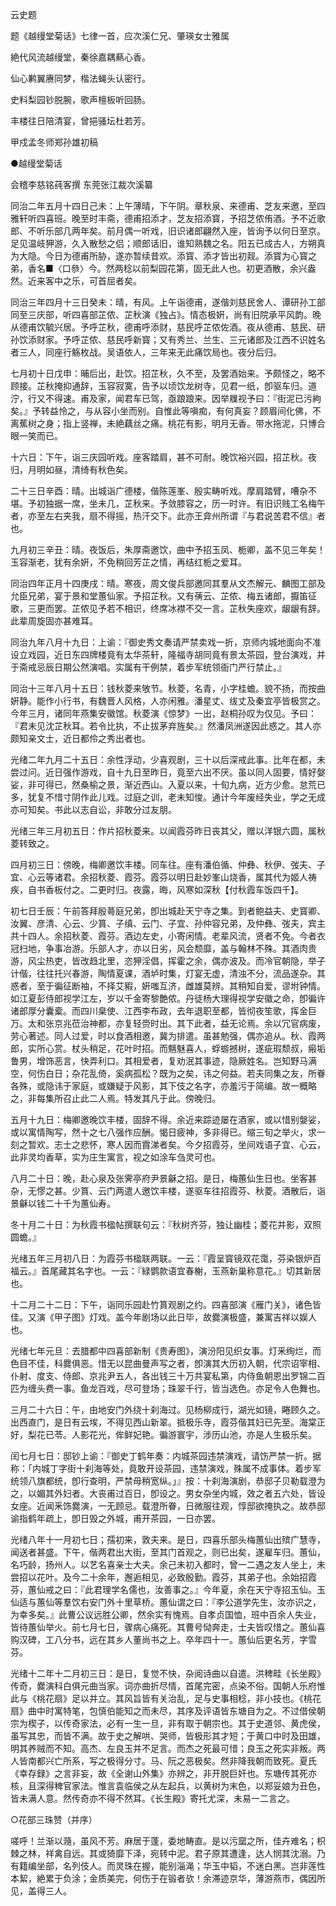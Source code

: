 <!-- { "loadSidebar": true } -->
云史题

题《越缦堂菊话》七律一首，应次溪仁兄、肇瑛女士雅属

絶代风流越缦堂，秦徐嘉耦爇心香。

仙心鹣翼赓同梦，楷法蝇头认密行。

史料梨园钞脱腕，歌声檀板听回肠。

丰楼往日陪清宴，曾挹骚坛杜若芳。

甲戍孟冬师郑孙雄初稿

●越缦堂菊话

会稽李慈铭莼客撰 东莞张江裁次溪纂

同治二年五月十四日己未：上午薄晴，下午阴。章秋泉、来德甫、芝友来邀，至四雅轩听四喜班。晚至时丰斋，德甫招添才，芝友招添寳，予招芝侬侑酒。予不近歌郎、不听乐部几两年矣。前月偶一听戏，旧识诸郎翩然入座，皆询予以何日至京。足见温岐狎游，久入散愁之侣；顺郎话旧，谁知熟魏之名。阳五已成古人，方朔真为大隐。今日为德甫所胁，遂亦暂续昔欢。添寳、添才皆出初觌。添寳为心寳之弟，香名■〈口叅〉今。然两稔以前梨园花第，固无此人也。初更酒散，余兴盎然。近来客中之乐，可首屈者矣。

同治三年四月十三日癸未：晴，有风。上午诣德甫，遂偕刘慈民舍人、谭研孙工部同至三庆部，听四喜部芷侬、芷秋演《独占》。情态极姸，尚有旧院承平风韵。晚从德甫饮毓兴居。予呼芷秋，德甫呼添财，慈民呼芷侬佐酒。夜从德甫、慈民、研孙饮添财家。予呼芷侬、慈民呼新寳；又有秀兰、兰生、三元诸郎及江西不识姓名者三人，同座行觞枚战。吴语依人，三年来无此痛饮局也。夜分后归。

七月初十日戊申：晡后出，赴饮。招芷秋，久不至，及罢酒始来。予颇怪之，略不顾接。芷秋掩抑通辞，玉容寂寞，告予以顷饮龙树寺，见君一纸，卽驱车归。道泞，行又不得速。甫及家，闻君车已驾，亟踉踉来。因举屧视予曰：『街泥已污絇矣。』予转益怜之，与从容小坐而别。自惟此等嗔痴，有何真妄？顾眉间化佛，不离蕉树之身；指上竖禅，未絶藕丝之痛。桃花有影，明月无香。带水拖泥，只博合眼一笑而已。

十六日：下午，诣三庆园听戏。座客踏肩，甚不可耐。晚饮裕兴园，招芷秋。夜归，月明如昼，清绮有秋色矣。

二十三日辛酉：晴。出城诣广德楼，偕陈莲峯、殷实畴听戏。摩肩踏臂，嘈杂不堪。予初独据一席，坐未几，芷秋来。予敛膝容之，历一时许。有旧识贱工名梅午者，亦至左右夹我，扇不得摇，热汗交下。此亦王弇州所谓『与君说苦君不信』者也。

九月初三辛丑：晴。夜饭后，朱厚斋邀饮，曲中予招玉凤、栀卿，盖不见三年矣！玉容渐老，犹有余姸，不免稍回芳芷之情，再结红栀之爱耳。

同治四年正月十四庚戌：晴。寒夜，周文俊兵部邀同其羣从文杰解元、麟图工部及允臣兄弟，宴于景和堂蕙仙家。予招芷秋。又有蒨云、芷侬、梅五诸郎，擫笛征歌，三更而罢。芷侬见予若不相识，终席冰襟不交一言。芷秋失座欢，龈龈有辞。此辈周旋固亦甚难耳。

同治九年八月十九日：上谕：『御史秀文奏请严禁卖戏一折，京师内城地面向不准设立戏园，近日东四牌楼竟有太华茶轩，隆福寺胡同竟有景太茶园，登台演戏，并于斋戒忌辰日期公然演唱。实属有干例禁，着步军统领衙门严行禁止。』

同治十三年八月十五日：钱秋菱来敂节。秋菱，名青，小字桂蟾。貌不扬，而按曲姸静。能作小行书，有魏晋人风格，人亦闲雅。潘星丈、绂丈及秦宜亭皆极赏之。今年三月，诸同年燕集安徽馆。秋菱演《惊梦》一出，赵桐孙叹为仅见。予曰：『君未见沈芷秋耳。若令比执，不止拔茅弃旌矣。』然潘凤洲遂因此惑之。其人亦颇知亲文士，近日都伶之秀出者也。

光绪二年九月二十五日：余性浮动，少喜观剧，三十以后深戒此事。比年在都，未尝过问。近日强作游戏，自十九日至昨日，竟至六出不厌。虽以同人固要，情好媻娑，非可得已，然桑榆之景，渐近西山。入夏以来，十旬九病，近方少愈。怠荒已多，犹复不惜寸阴作此儿戏。过庭之训，老未知悛。通计今年废经失业，学之无成亦可知矣。书此以志自讼，非敢分过友朋。

光绪三年三月初五日：作片招秋菱来。以闻霞芬昨日丧其父，赠以洋银六圆，属秋菱转致之。

四月初三日：傍晚，梅卿邀饮丰楼。同车往。座有潘伯循、仲彝、秋伊、弢夫、子宜、心云等诸君。余招秋菱、霞芬。霞芬以明日赴妙峯山烧香，属其代为姬人祷疾，自书香板付之。二更时归。夜露，晦，风寒如深秋【付秋霞车饭四千】。

初七日壬辰：午前答拜殷蕚庭兄弟，卽出城赴天宁寺之集。到者鲍益夫、史寳卿、汝翼、彦清、心云、少篔、子缜、云门、子宜、孙仲容兄弟，及仲彝、弢夫，宾主共十四人。余招秋菱、霞芬。酒边左史，小寄闲情。老辈风流，贤者不免。今者衣冠扫地，争事冶游。乐部人才，亦以日劣，风会颓靡，盖与翰林不殊。其酒肉贵游，风尘热吏，皆改趋北里，恣狎淫倡，挥霍之余，偶亦波及。而冷官朝隐，举子计偕，往往托兴春游，陶情夏课，酒垆时集，灯宴无虚，清浊不分，流品遂杂。其惑者，至于徧征断袖，不择艾豭，姸嗤互济，雌雄莫辨。其稍知自爱，谬坿钟情。如江夏彭侍郎视学江左，岁以千金寄黎艶侬。丹徒杨大理得视学安徽之命，卽徧许诸郎厚分囊槖。而四川臬使、江西李布政，去年退职至都，皆彻夜笙歌，挥金巨万。太和张京兆莅治神都，亦复轻赍时出。其下此者，益无论焉。余以冗官病废，劳心著述。同人过爱，时以食酒相邀，冀为排遣。虽甚勉强，偶亦追从。秋、霞两郎，实所心赏。杖头稍足，花叶时招。而魑魅喜人，蜉蝣撼树，遂疵瑕颓叔，瘢垢鲁男，增饰恶言，快弄利口。其相爱者，复劝泯其事迹，隐厥姓名。岂知野马满空，何伤白日；杂花乱倚，奚病孤松？既为之矣，讳之何益。若夫同集之友，所眷各殊，或隐讳于家庭，或嫌疑于风影，其下伎之名字，亦羞污于简编。故一概略之，非每集所召止此二人焉。特发其凡于此。傍晚归。

五月十九日：梅卿邀晚饮丰楼，固辞不得。余近来踪迹屡在酒家，或以惜别媻娑，或以寓情陶写，然十之七八强作应酬。愒日疲神，多非得已。缩三旬之举火，求一刻之暂欢。志士之悲怀，寒人因而霣涕者矣。今夕招霞芬，坐间戏语子宜、心云，此非灵均香草，实为庄生寓言，视之如涂车刍灵可也。

八月二十日：晚，赴心泉及张霁亭府尹景龢之招。是日，梅蕙仙生日也。坐客甚杂，无憀之甚。少篔、云门两遣人邀饮丰楼，遂驱车往招霞芬、秋菱。酒散后，诣景龢以钱二十千为蕙仙寿。

冬十月二十日：为秋霞书楹帖撰联句云：『秋树齐芬，独让幽桂；菱花并影，双照圆蟾。』

光绪五年三月初八日：为霞芬书楹联两联。一云：『霞呈寳镜双花霭，芬染银炉百福云。』首尾藏其名字也。一云：『緑鹦款语宜春榭，玉燕新巢称意花。』切其新居也。

十二月二十二日：下午，诣同乐园赴竹篔观剧之约。四喜部演《雁门关》，诸色皆佳。又演《甲子图》灯戏。盖今年剧场以此日毕，故爨演极盛，兼寓吉祥以娱人也。

光绪七年元旦：去腊都中四喜部新制《贵寿图》，演汾阳见织女事。灯釆绚烂，而色目不佳，科爨俱恶。惜无以昆曲曼声写之者，卽演其大历初入朝，代宗诏宰相、仆射、度支、侍郎、京兆尹五人，各出钱三十万共宴私第，内侍鱼朝恩出罗锦二百匹为缠头费一事。鱼龙百戏，尽可登场；珠翠千行，皆当选色。亦足令人色舞也。

三月二十六日：午，由地安门外绕十刹海过。见杨柳成行，湖光如镜，睠顾久之。出西直门，是日有云埃，不得见西山新翠。抵极乐寺，霞芬偕其妇已先至。海棠正好，梨花已苓。人影花光，侔鲜妃艳。徧游寰宇，涉历山池，亦是人生极乐矣。

闰七月七日：邸钞上谕：『御史丁鹤年奏：内城茶园违禁演戏，请饬严禁一折。据称：「内城丁字街十刹海等处，竟敢开设茶园，违禁演戏，殊属不成事体。着步军统领八旗都统，卽行查明，严禁毋稍宽纵。」』按：十刹海演剧，恭邸子贝勒载澄为之，以媚其外妇者。大丧甫过百日，卽设之。男女杂坐内城，效之者五六处，皆设女座。近闻釆饰爨演，一无顾忌。载澄所眷，日微服往观，惇邸欲掩执之。故恭邸谕指鹤年疏上，卽日毁之外城，甫开茶园，一日亦罢。

光绪八年十一月初七日；孺初来，敦夫来。是日，四喜乐部头梅蕙仙出殡广慧寺，闻送者甚盛。下午，偕两君出大街，至其门首观之，则已出矣，遂雇车归。蕙仙，名巧龄，扬州人。以艺名喜亲士大夫。余己未初入都时，曾一二遇之友人坐上，未尝招以花叶。及今二十余年，邂逅相见，必致殷勤。霞芬，其弟子也。余始招霞芬，蕙仙戒之曰：『此君理学名儒也，汝善事之。』今年夏，余在天宁寺招玉仙。玉仙适与蕙仙等羣饮右安门外十里草桥。蕙仙谓之曰：『李公道学先生，汝亦识之，为幸多矣。』此曹公议远胜公卿，然余实有愧焉。自孝贞国恤，班中百余人失业，皆待蕙仙举火。前七月七日，骤病心痛死。其曹号恸奔走，士夫皆叹惜之。蕙仙喜购汉碑，工八分书，远在其乡人董尚书之上。卒年四十一。蕙仙后更名芳，字雪芬。

光绪十二年十二月初三日：是日，复觉不快，杂阅诗曲以自遣。洪稗畦《长坐殿》传奇，爨演科白俱元曲当家。词亦曲折尽情，首尾完密，点染不俗。国朝人乐府惟此与《桃花扇》足以并立。其风旨皆有关治乱，足与史事相稔，非小技也。《桃花扇》曲中时寓特笔，包慎伯能知之而未尽，其序及评语皆东塘自为之。不过借侯朝宗为楔子，以传奇家法，必有一生一旦，非有取于朝宗也。其于史道邻、黄虎侯，虽写其忠，而皆不满。故于史之解哄、哭师，皆极形其才短；于黄口中时及田雄，明其养贼而不知。高杰、左良玉并不足言。而杰之死最可惜；良玉之死实非叛。两人皆南都兴亡所系，写之极得分寸。马、阮之恶极矣。然非降我朝而致死。夏氏《幸存録》之言非妄，故《全谢山外集》亦辨之，非开脱巨奸也。东塘传其死亦核，且深得稗官家法。惟言袁临侯之从左起兵，以黄树为末色，以郑妥娘为丑色，皆未满人意。然传奇亦不得不然耳。《长生殿》寄托尤深，未易一二言之。

○花部三珠赞（并序）

嗟呼！兰渐以瀡，虽风不芳。麻居于蓬，委地畴直。是以污窳之所，佳卉难名；枳棘之林，祥禽自远。其或猗靡下泽，宛转中泥。君子原其遭逢，达人悯其沈溺。乃有籍编坐部，名列伎人。而灵珠在握，能别淄渑；华玉中韬，不迷白黑。岂非莲性本絜，絶累于负涂；金质美完，何伤于在锻者欤！余滞迹京华，薄游燕市，偶因所见，盖得三人。

